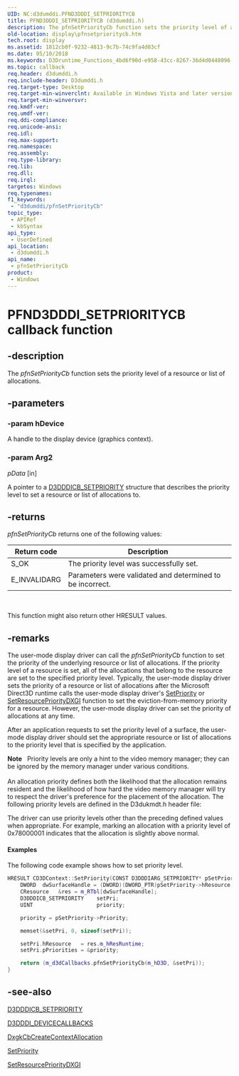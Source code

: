 ```yaml
---
UID: NC:d3dumddi.PFND3DDDI_SETPRIORITYCB
title: PFND3DDDI_SETPRIORITYCB (d3dumddi.h)
description: The pfnSetPriorityCb function sets the priority level of a resource or list of allocations.
old-location: display\pfnsetprioritycb.htm
tech.root: display
ms.assetid: 1812cb0f-9232-4813-9c7b-74c9fa4d03cf
ms.date: 05/10/2018
ms.keywords: D3Druntime_Functions_4bd6f90d-e958-43cc-8267-36d4d0448096.xml, PFND3DDDI_SETPRIORITYCB, PFND3DDDI_SETPRIORITYCB callback, d3dumddi/pfnSetPriorityCb, display.pfnsetprioritycb, pfnSetPriorityCb, pfnSetPriorityCb callback function [Display Devices]
ms.topic: callback
req.header: d3dumddi.h
req.include-header: D3dumddi.h
req.target-type: Desktop
req.target-min-winverclnt: Available in Windows Vista and later versions of the Windows operating systems.
req.target-min-winversvr: 
req.kmdf-ver: 
req.umdf-ver: 
req.ddi-compliance: 
req.unicode-ansi: 
req.idl: 
req.max-support: 
req.namespace: 
req.assembly: 
req.type-library: 
req.lib: 
req.dll: 
req.irql: 
targetos: Windows
req.typenames: 
f1_keywords:
 - "d3dumddi/pfnSetPriorityCb"
topic_type:
 - APIRef
 - kbSyntax
api_type:
 - UserDefined
api_location:
 - d3dumddi.h
api_name:
 - pfnSetPriorityCb
product:
 - Windows
---
```


# PFND3DDDI_SETPRIORITYCB callback function

## -description

The <i>pfnSetPriorityCb</i> function sets the priority level of a resource or list of allocations.

## -parameters

### -param hDevice

A handle to the display device (graphics context).

### -param Arg2

*pData* [in]

A pointer to a <a href="https://docs.microsoft.com/windows-hardware/drivers/ddi/d3dumddi/ns-d3dumddi-_d3dddicb_setpriority">D3DDDICB_SETPRIORITY</a> structure that describes the priority level to set a resource or list of allocations to.

## -returns

<i>pfnSetPriorityCb</i> returns one of the following values:

|Return code|Description|
|--- |--- |
|S_OK|The priority level was successfully set.|
|E_INVALIDARG|Parameters were validated and determined to be incorrect.|
 

This function might also return other HRESULT values.

## -remarks

The user-mode display driver can call the <i>pfnSetPriorityCb</i> function to set the priority of the underlying resource or list of allocations. If the priority level of a resource is set, all of the allocations that belong to the resource are set to the specified priority level. Typically, the user-mode display driver sets the priority of a resource or list of allocations after the Microsoft Direct3D runtime calls the user-mode display driver's <a href="https://docs.microsoft.com/windows-hardware/drivers/ddi/d3dumddi/nc-d3dumddi-pfnd3dddi_setpriority">SetPriority</a> or <a href="https://docs.microsoft.com/windows-hardware/drivers/ddi/dxgiddi/ns-dxgiddi-dxgi_ddi_base_functions">SetResourcePriorityDXGI</a> function to set the eviction-from-memory priority for a resource. However, the user-mode display driver can set the priority of allocations at any time. 

After an application requests to set the priority level of a surface, the user-mode display driver should set the appropriate resource or list of allocations to the priority level that is specified by the application. 

<div class="alert"><b>Note</b>    Priority levels are only a hint to the video memory manager; they can be ignored by the memory manager under various conditions. </div>
<div> </div>
An allocation priority defines both the likelihood that the allocation remains resident and the likelihood of how hard the video memory manager will try to respect the driver's preference for the placement of the allocation. The following priority levels are defined in the D3dukmdt.h header file:



The driver can use priority levels other than the preceding defined values when appropriate. For example, marking an allocation with a priority level of 0x78000001 indicates that the allocation is slightly above normal. 


#### Examples

The following code example shows how to set priority level.

```cpp
HRESULT CD3DContext::SetPriority(CONST D3DDDIARG_SETPRIORITY* pSetPriority) {
    DWORD  dwSurfaceHandle = (DWORD)(DWORD_PTR)pSetPriority->hResource;
    CResource   &res = m_RTbl[dwSurfaceHandle];
    D3DDDICB_SETPRIORITY    setPri;
    UINT                    priority;

    priority = pSetPriority->Priority;

    memset(&setPri, 0, sizeof(setPri));

    setPri.hResource   = res.m_hResRuntime;
    setPri.pPriorities = &priority;

    return (m_d3dCallbacks.pfnSetPriorityCb(m_hD3D, &setPri));
}
```

## -see-also

<a href="https://docs.microsoft.com/windows-hardware/drivers/ddi/d3dumddi/ns-d3dumddi-_d3dddicb_setpriority">D3DDDICB_SETPRIORITY</a>



<a href="https://docs.microsoft.com/windows-hardware/drivers/ddi/d3dumddi/ns-d3dumddi-_d3dddi_devicecallbacks">D3DDDI_DEVICECALLBACKS</a>



<a href="https://docs.microsoft.com/windows-hardware/drivers/ddi/d3dkmddi/nc-d3dkmddi-dxgkcb_createcontextallocation">DxgkCbCreateContextAllocation</a>



<a href="https://docs.microsoft.com/windows-hardware/drivers/ddi/d3dumddi/nc-d3dumddi-pfnd3dddi_setpriority">SetPriority</a>



<a href="https://docs.microsoft.com/windows-hardware/drivers/ddi/dxgiddi/ns-dxgiddi-dxgi_ddi_base_functions">SetResourcePriorityDXGI</a>

